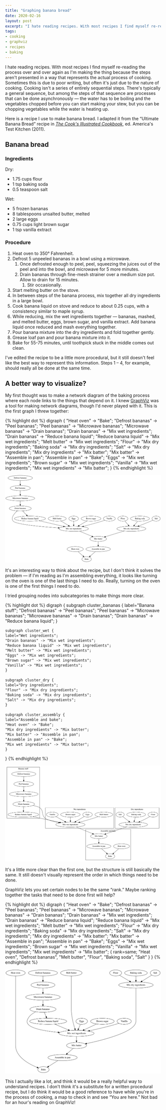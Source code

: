 ```yaml
---
title: "Graphing banana bread"
date: 2020-02-16
layout: post
excerpt: "I hate reading recipes. With most recipes I find myself re-reading the process over and over again as I'm making the thing because the steps aren't presented in a way that represents the actual process of cooking. Sometimes this is due to poor writing, but often it's just due to the nature of cooking. Cooking isn't a series of entirely sequential steps. There's typically a general sequence, but among the steps of that sequence are processes that can be done asynchronously --- the water has to be boiling and the vegetables chopped before you can start making your stew, but you can be chopping vegetables while the water is heating up."
tags: 
- cooking 
- graphviz 
- recipes 
- baking
---
```

I hate reading recipes. With most recipes I find myself re-reading the process over and over again as I'm making the thing because the steps aren't presented in a way that represents the actual process of cooking. Sometimes this is due to poor writing, but often it's just due to the nature of cooking. Cooking isn't a series of entirely sequential steps. There's typically a general sequence, but among the steps of that sequence are processes that can be done asynchronously &#x2014; the water has to be boiling and the vegetables chopped before you can start making your stew, but you can be chopping vegetables while the water is heating up.

Here is a recipe I use to make banana bread. I adapted it from the &ldquo;Ultimate Banana Bread&rdquo; recipe in [*The Cook's Illustrated Cookbook*](https://www.amazon.com/gp/product/1933615893/ref=as_li_tl?ie=UTF8&camp=1789&creative=9325&creativeASIN=1933615893&linkCode=as2&tag=muumuus-20&linkId=67155a99163cb1b505e8b871641a4570), ed. America's Test Kitchen (2011).


## Banana bread


### Ingredients

Dry:

-   1.75 cups flour
-   1 tsp baking soda
-   0.5 teaspoon salt

Wet:

-   5 frozen bananas
-   8 tablespoons unsalted butter, melted
-   2 large eggs
-   0.75 cups light brown sugar
-   1 tsp vanilla extract


### Procedure

1.  Heat oven to 350° Fahrenheit.
2.  Defrost 5 unpeeled bananas in a bowl using a microwave.
    1.  Once defrosted enough to peel, peel, squeezing the juices out of the peel and into the bowl, and microwave for 5 more minutes.
    2.  Drain bananas through fine-mesh strainer over a medium size pot. Allow to drain for 15 minutes.
        1.  Stir occasionally.
3.  Start melting butter on the stove.
4.  In between steps of the banana process, mix together all dry ingredients in a large bowl.
5.  Cook banana liquid on stove and reduce to about 0.25 cups, with a consistency similar to maple syrup.
6.  While reducing, mix the wet ingredients together &#x2014; bananas, mashed, and melted butter, eggs, brown sugar, and vanilla extract. Add banana liquid once reduced and mash everything together.
7.  Pour banana mixture into the dry ingredients and fold together gently.
8.  Grease loaf pan and pour banana mixture into it.
9.  Bake for 55-75 minutes, until toothpick stuck in the middle comes out clean.

I've edited the recipe to be a little more procedural, but it still doesn't feel like the best way to represent this information. Steps 1 &#x2013; 4, for example, should really all be done at the same time.


## A better way to visualize?

My first thought was to make a network diagram of the baking process where each node links to the things that depend on it. I knew [GraphViz](https://www.graphviz.org/) was a tool for making network diagrams, though I'd never played with it. This is the first graph I threw together:

{% highlight dot %}
digraph {
    "Heat oven" -> "Bake";
    "Defrost bananas" -> "Peel bananas";
    "Peel bananas" -> "Microwave bananas";
    "Microwave bananas" -> "Drain bananas";
    "Drain bananas" -> "Mix wet ingredients";
    "Drain bananas" -> "Reduce banana liquid";
    "Reduce banana liquid" -> "Mix wet ingredients";
    "Melt butter" -> "Mix wet ingredients";
    "Flour" -> "Mix dry ingredients";
    "Baking soda" -> "Mix dry ingredients";
    "Salt" -> "Mix dry ingredients";
    "Mix dry ingredients" -> "Mix batter";
    "Mix batter" -> "Assemble in pan";
    "Assemble in pan" -> "Bake";
    "Eggs" -> "Mix wet ingredients";
    "Brown sugar" -> "Mix wet ingredients";
    "Vanilla" -> "Mix wet ingredients";
    "Mix wet ingredients" -> "Mix batter";
}
{% endhighlight %}

![img](/img/banana-bread-graph.svg "Node-link diagram of the banana bread baking procedure.")

It's an interesting way to think about the recipe, but I don't think it solves the problem &#x2014; if I'm reading as I'm assembling everything, it looks like turning on the oven is one of the last things I need to do. Really, turning on the oven is one of the first things I need to do. 

I tried grouping nodes into subcategories to make things more clear.

{% highlight dot %}
digraph {
    subgraph cluster_bananas {
	label="Banana stuff";
	"Defrost bananas" -> "Peel bananas";
	"Peel bananas" -> "Microwave bananas";
	"Microwave bananas" -> "Drain bananas";
	"Drain bananas" -> "Reduce banana liquid";
    }

    subgraph cluster_wet {
	label="Wet ingredients";
	"Drain bananas" -> "Mix wet ingredients";
	"Reduce banana liquid" -> "Mix wet ingredients";
	"Melt butter" -> "Mix wet ingredients";
	"Eggs" -> "Mix wet ingredients";
	"Brown sugar" -> "Mix wet ingredients";
	"Vanilla" -> "Mix wet ingredients";
    }

    subgraph cluster_dry {
	label="Dry ingredients";
	"Flour" -> "Mix dry ingredients";
	"Baking soda" -> "Mix dry ingredients";
	"Salt" -> "Mix dry ingredients";
    }

    subgraph cluster_assembly {
	label="Assemble and bake";
	"Heat oven" -> "Bake";
	"Mix dry ingredients" -> "Mix batter";
	"Mix batter" -> "Assemble in pan";
	"Assemble in pan" -> "Bake";
	"Mix wet ingredients" -> "Mix batter";
    }
}
{% endhighlight %}

![img](/img/banana-bread-graph-with-subcategories.svg "Banana bread baking procedure node-link diagram, with subcategories.")

It's a little more clear than the first one, but the structure is still basically the same. It still doesn't visually represent the order in which things need to be done.

GraphViz lets you set certain nodes to be the same &ldquo;rank.&rdquo; Maybe ranking together the tasks that need to be done first will help?

{% highlight dot %}
digraph {
    "Heat oven" -> "Bake";
    "Defrost bananas" -> "Peel bananas";
    "Peel bananas" -> "Microwave bananas";
    "Microwave bananas" -> "Drain bananas";
    "Drain bananas" -> "Mix wet ingredients";
    "Drain bananas" -> "Reduce banana liquid";
    "Reduce banana liquid" -> "Mix wet ingredients";
    "Melt butter" -> "Mix wet ingredients";
    "Flour" -> "Mix dry ingredients";
    "Baking soda" -> "Mix dry ingredients";
    "Salt" -> "Mix dry ingredients";
    "Mix dry ingredients" -> "Mix batter";
    "Mix batter" -> "Assemble in pan";
    "Assemble in pan" -> "Bake";
    "Eggs" -> "Mix wet ingredients";
    "Brown sugar" -> "Mix wet ingredients";
    "Vanilla" -> "Mix wet ingredients";
    "Mix wet ingredients" -> "Mix batter";
    { rank=same; "Heat oven", "Defrost bananas", "Melt butter", "Flour", "Baking soda", "Salt" }
}
{% endhighlight %}

![img](/img/banana-bread-graph-with-rank.svg "Banana bread baking procedure node-link diagram, with ranked nodes.")

This I actually like a lot, and think it would be a really helpful way to understand recipes. I don't think it's a substitute for a written procedural recipe, but I do think it would be a good reference to have while you're in the process of cooking, a map to check in and see &ldquo;You are here.&rdquo; Not bad for an hour's reading on GraphViz!
